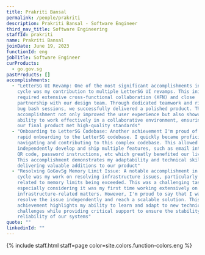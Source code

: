 ```yaml
---
title: Prakriti Bansal
permalink: /people/prakriti
description: Prakriti Bansal - Software Engineer
third_nav_title: Software Engineering
staffId: prakriti
name: Prakriti Bansal
joinDate: June 19, 2023
functionId: eng
jobTitle: Software Engineer
curProducts:
  - go.gov.sg
pastProducts: []
accomplishments:
  - "LetterSG UI Revamp: One of the most significant accomplishments in the past
    cycle was my contribution to multiple LetterSG UI revamps. This initiative
    required extensive cross-functional collaboration (XFN) and close
    partnership with our design team. Through dedicated teamwork and rigorous
    bug bash sessions, we successfully delivered a polished product. This
    accomplishment not only improved the user experience but also showcased my
    ability to work effectively in a collaborative environment, ensuring that
    our final product met high-quality standards"
  - "Onboarding to LetterSG Codebase: Another achievement I'm proud of is my
    rapid onboarding to the LetterSG codebase. I quickly became proficient in
    navigating and contributing to this complex codebase. This allowed me to
    independently develop and ship multiple features, such as email integration,
    QR code, password instructions, etc which greatly benefited our live users.
    This accomplishment demonstrates my adaptability and technical skills in
    delivering valuable additions to our product"
  - "Resolving GoGovSg Memory Limit Issue: A notable accomplishment in the past
    cycle was my work on resolving infrastructure issues, particularly those
    related to memory limits being exceeded. This was a challenging task,
    especially considering it was my first time working extensively on
    infrastructure-related matters. However, I'm proud to say that I was able to
    resolve the issue independently and reach a scalable solution. This
    achievement highlights my ability to learn and adapt to new technical
    challenges while providing critical support to ensure the stability and
    reliability of our systems"
quote: ""
linkedinId: ""
---
```


{% include staff.html staff=page color=site.colors.function-colors.eng %}
